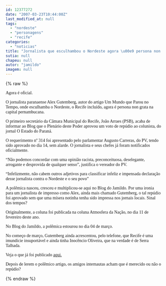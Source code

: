 ```yaml
---
id: 12377272
date: "2007-03-23T10:44:00Z"
last_modified_at: null
tags:
  - "nordeste"
  - "personagens"
  - "recife"
categories:
  - "noticias"
title: "Jornalista que esculhambou o Nordeste agora \u00e9 persona non grata no Recife."
sutia: null
chapeu: null
autor: "jamildo"
imagem: null
---
```

{% raw %}
<p><span style="font-family: Verdana;">Agora &eacute; oficial.</span></p>
<p><span style="font-family: Verdana;">O jornalista paranaense Alex Gutemberg, autor do artigo Um Mundo que Parou no Tempo, onde esculhamba o Nordeste, o Recife inclu&iacute;do, agora &eacute; persona non grata na capital pernambucana.</span></p>
<p><span style="font-family: Verdana;">O primeiro secret&aacute;rio da C&acirc;mara Municipal do Recife, Jo&atilde;o Arraes (PSB), acaba de informar ao Blog que o Plen&aacute;rio deste Poder aprovou um voto de rep&uacute;dio ao colunista, do jornal O Estado do Paran&aacute;.</span></p>
<p><span style="font-family: Verdana;">O requerimento n&ordm; 314 foi apresentado pelo parlamentar Augusto Carreras, do PV, tendo sido aprovado no dia 14, sem alarde. O jornalista e seus chefes j&aacute; foram notificados oficialmente.</span></p>
<p><span style="font-family: Verdana;">&ldquo;N&atilde;o podemos concordar com uma opini&atilde;o racista, preconceituosa, deselegante, arrogante e desprovida de qualquer senso&rdquo;, justifica o vereador do PV.</span></p>
<p><span style="font-family: Verdana;">&ldquo;Infelizmente, n&atilde;o cabem outros adjetivos para classificar infeliz e impensada declara&ccedil;&atilde;o desse jornalista contra o Nordeste e o seu povo&rdquo;</span></p>
<p><span style="font-family: Verdana;">A pol&ecirc;mica nasceu, cresceu e multiplicou-se aqui no Blog do Jamildo. Por uma ironia para um jornalista de impresso como Alex, ainda mais chamado Gutemberg, o tal rep&uacute;dio foi aprovado sem que uma m&iacute;sera notinha tenha sido impressa nos jornais locais. Sinal dos tempos?</span></p>
<p><span style="font-family: Verdana;">Originalmente, a coluna foi publicada na coluna Atmosfera da Na&ccedil;&atilde;o, no dia 11 de fevereiro deste ano.</span></p>
<p><span style="font-family: Verdana;">No Blog do Jamildo, a pol&ecirc;mica estourou no dia 04 de mar&ccedil;o.</span></p>
<p><span style="font-family: Verdana;">No come&ccedil;o de mar&ccedil;o, Gutemberg ainda acrescentou, pelo telefone, que Recife &eacute; uma imund&iacute;cie insuport&aacute;vel e ainda tinha Inoc&ecirc;ncio Oliveira, que na verdade &eacute; de Serra Talhada.</span></p>
<p><span style="font-family: Verdana;">Veja o que j&aacute; foi publicado <a href="http://fivenews.sjcc.com.br/&quot;https:/jc3.uol.com.br/blogs/blogdejamildo/2007/03/04/index.php#5932&quot;">aqui.</a></span></p>
<p><span style="font-family: Verdana;">Depois de lerem o pol&ecirc;mico artigo, os amigos internautas acham que &eacute; merecido ou n&atilde;o o rep&uacute;dio?</span></p>
{% endraw %}